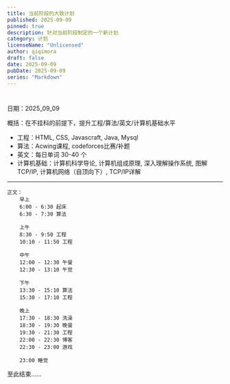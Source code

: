 ```yaml
---
title: 当前阶段的大致计划
published: 2025-09-09
pinned: true
description: 针对当前阶段制定的一个新计划
category: 计划
licenseName: "Unlicensed"
author: qiqimora
draft: false
date: 2025-09-09
pubDate: 2025-09-09
series: "Markdown"
---
```


# 

日期：2025_09_09   
  
概括：在不挂科的前提下，提升工程/算法/英文/计算机基础水平
 * 工程：HTML, CSS, Javascraft, Java, Mysql
 * 算法：Acwing课程, codeforces比赛/补题
 * 英文：每日单词 30-40 个
 * 计算机基础：计算机科学导论, 计算机组成原理, 深入理解操作系统, 图解TCP/IP, 计算机网络（自顶向下）, TCP/IP详解

---

    正文：
        早上
        6:00 - 6:30 起床
        6:30 - 7:30 算法

        上午
        8:30 - 9:50 工程
        10:10 - 11:50 工程

        中午
        12:00 - 12:30 午餐
        12:30 - 13:10 午觉

        下午
        13:30 - 15:10 算法
        15:30 - 17:10 工程

        晚上
        17:30 - 18:30 洗澡
        18:30 - 19:30 晚餐
        19:30 - 21:30 工程
        22:00 - 22:30 博客
        22:30 - 23:00 游戏

        23:00 睡觉

至此结束……